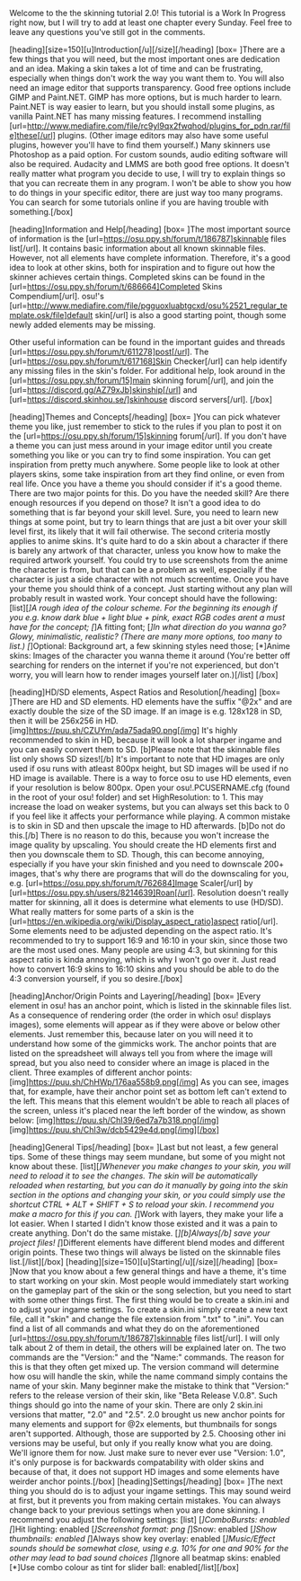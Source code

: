 Welcome to the the skinning tutorial 2.0!
This tutorial is a Work In Progress right now, but I will try to add at least one chapter every Sunday. Feel free to leave any questions you've still got in the comments.

[heading][size=150][u]Introduction[/u][/size][/heading]
[box= ]There are a few things that you will need, but the most important ones are dedication and an idea. Making a skin takes a lot of time and can be frustrating, especially when things don't work the way you want them to.
You will also need an image editor that supports transparency. Good free options include GIMP and Paint.NET. GIMP has more options, but is much harder to learn. Paint.NET is way easier to learn, but you should install some plugins, as vanilla Paint.NET has many missing features. I recommend installing [url=http://www.mediafire.com/file/rc9yl9qx2fwqhod/plugins_for_pdn.rar/file]these[/url] plugins. (Other image editors may also have some useful plugins, however you'll have to find them yourself.)
Many skinners use Photoshop as a paid option. For custom sounds, audio editing software will also be required. Audacity and LMMS are both good free options. It doesn't really matter what program you decide to use, I will try to explain things so that you can recreate them in any program. I won't be able to show you how to do things in your specific editor, there are just way too many programs. You can search for some tutorials online if you are having trouble with something.[/box]

[heading]Information and Help[/heading]
[box= ]The most important source of information is the [url=https://osu.ppy.sh/forum/t/186787]skinnable files list[/url]. It contains basic information about all known skinnable files. However, not all elements have complete information. Therefore, it's a good idea to look at other skins, both for inspiration and to figure out how the skinner achieves certain things. Completed skins can be found in the [url=https://osu.ppy.sh/forum/t/686664]Completed Skins Compendium[/url]. osu!'s [url=http://www.mediafire.com/file/pgguoxluabtgcxd/osu%2521_regular_template.osk/file]default skin[/url] is also a good starting point, though some newly added elements may be missing.

Other useful information can be found in the important guides and threads [url=https://osu.ppy.sh/forum/t/611278]post[/url]. The [url=https://osu.ppy.sh/forum/t/617168]Skin Checker[/url] can help identify any missing files in the skin's folder.
For additional help, look around in the [url=https://osu.ppy.sh/forum/15]main skinning forum[/url], and join the [url=https://discord.gg/AZ79xJb]skinship[/url] and [url=https://discord.skinhou.se/]skinhouse discord servers[/url].
[/box]

[heading]Themes and Concepts[/heading]
[box= ]You can pick whatever theme you like, just remember to stick to the rules if you plan to post it on the [url=https://osu.ppy.sh/forum/15]skinning forum[/url].
If you don't have a theme you can just mess around in your image editor until you create something you like or you can try to find some inspiration. You can get inspiration from pretty much anywhere. Some people like to look at other players skins, some take inspiration from art they find online, or even from real life.
Once you have a theme you should consider if it's a good theme. There are two major points for this. Do you have the needed skill? Are there enough resources if you depend on those? 
It isn't a good idea to do something that is far beyond your skill level. Sure, you need to learn new things at some point, but try to learn things that are just a bit over your skill level first, its likely that it will fail otherwise. The second criteria mostly applies to anime skins. It's quite hard to do a skin about a character if there is barely any artwork of that character, unless you know how to make the required artwork yourself. You could try to use screenshots from the anime the character is from, but that can be a problem as well, especially if the character is just a side character with not much screentime.
Once you have your theme you should think of a concept. Just starting without any plan will probably result in wasted work. Your concept should have the following:
[list][*]A rough idea of the colour scheme. For the beginning its enough if you e.g. know dark blue + light blue + pink, exact RGB codes arent a must have for the concept;
[*]A fitting font;
[*]In what direction do you wanna go? Glowy, minimalistic, realistic? (There are many more options, too many to list.)
[*]Optional: Background art, a few skinning styles need those;
[*]Anime skins: Images of the character you wanna theme it around (You're better off searching for renders on the internet if you're not experienced, but don't worry, you will learn how to render images yourself later on.)[/list]
[/box]

[heading]HD/SD elements, Aspect Ratios and Resolution[/heading]
[box= ]There are HD and SD elements. HD elements have the suffix "@2x" and are exactly double the size of the SD image. If an image is e.g. 128x128 in SD, then it will be 256x256 in HD. 
[img]https://puu.sh/CZUYm/ada75ada90.png[/img]
It's highly recommended to skin in HD, because it will look a lot sharper ingame and you can easily convert them to SD. [b]Please note that the skinnable files list only shows SD sizes![/b] It's important to note that HD images are only used if osu runs with atleast 800px height, but SD images will be used if no HD image is available.
There is a way to force osu to use HD elements, even if your resolution is below 800px. Open your osu!.PCUSERNAME.cfg (found in the root of your osu! folder) and set HighResolution: to 1. This may increase the load on weaker systems, but you can always set this back to 0 if you feel like it affects your performance while playing.
A common mistake is to skin in SD and then upscale the image to HD afterwards. [b]Do not do this.[/b] There is no reason to do this, because you won't increase the image quality by upscaling. You should create the HD elements first and then you downscale them to SD. Though, this can become annoying, especially if you have your skin finished and you need to downscale 200+ images, that's why there are programs that will do the downscaling for you, e.g. [url=https://osu.ppy.sh/forum/t/762684]Image Scaler[/url] by [url=https://osu.ppy.sh/users/8214639]Roan[/url].
Resolution doesn't really matter for skinning, all it does is determine what elements to use (HD/SD). What really matters for some parts of a skin is the [url=https://en.wikipedia.org/wiki/Display_aspect_ratio]aspect ratio[/url]. Some elements need to be adjusted depending on the aspect ratio. It's recommended to try to support 16:9 and 16:10 in your skin, since those two are the most used ones. Many people are using 4:3, but skinning for this aspect ratio is kinda annoying, which is why I won't go over it. Just read how to convert 16:9 skins to 16:10 skins and you should be able to do the 4:3 conversion yourself, if you so desire.[/box]

[heading]Anchor/Origin Points and Layering[/heading]
[box= ]Every element in osu! has an anchor point, which is listed in the skinnable files list. As a consequence of rendering order (the order in which osu! displays images), some elements will appear as if they were above or below other elements. Just remember this, because later on you will need it to understand how some of the gimmicks work. The anchor points that are listed on the spreadsheet will always tell you from where the image will spread, but you also need to consider where an image is placed in the client. Three examples of different anchor points:
[img]https://puu.sh/ChHWp/176aa558b9.png[/img]
As you can see, images that, for example, have their anchor point set as bottom left can't extend to the left. This means that this element wouldn't be able to reach all places of the screen, unless it's placed near the left border of the window, as shown below:
[img]https://puu.sh/ChI39/6ed7a7b318.png[/img]
[img]https://puu.sh/ChI3w/dcb5429e4d.png[/img][/box]

[heading]General Tips[/heading]
[box= ]Last but not least, a few general tips. Some of these things may seem mundane, but some of you might not know about these.
[list][*]Whenever you make changes to your skin, you will need to reload it to see the changes. The skin will be automatically reloaded when restarting, but you can do it manually by going into the skin section in the options and changing your skin, or you could simply use the shortcut CTRL + ALT + SHIFT + S to reload your skin. I recommend you make a macro for this if you can.
[*]Work with layers, they make your life a lot easier. When I started I didn't know those existed and it was a pain to create anything. Don't do the same mistake.
[*][b]Always[/b] save your project files!
[*]Different elements have different blend modes and different origin points. These two things will always be listed on the skinnable files list.[/list][/box]
[heading][size=150][u]Starting[/u][/size][/heading]
[box= ]Now that you know about a few general things and have a theme, it's time to start working on your skin.
Most people would immediately start working on the gameplay part of the skin or the song selection, but you need to start with some other things first. The first thing would be to create a skin.ini and to adjust your ingame settings. To create a skin.ini simply create a new text file, call it "skin" and change the file extension from ".txt" to ".ini". You can find a list of all commands and what they do on the aforementioned  [url=https://osu.ppy.sh/forum/t/186787]skinnable files list[/url]. 
I will only talk about 2 of them in detail, the others will be explained later on. The two commands are the "Version:" and the "Name:" commands. The reason for this is that they often get mixed up. The version command will determine how osu will handle the skin, while the name command simply contains the name of your skin. Many beginner make the mistake to think that "Version:" refers to the release version of their skin, like "Beta Release V.0.8". Such things should go into the name of your skin. There are only 2 skin.ini versions that matter, "2.0" and "2.5".
2.0 brought us new anchor points for many elements and support for @2x elements, but thumbnails for songs aren't supported. Although, those are supported by 2.5. Choosing other ini versions may be useful, but only if you really know what you are doing. We'll ignore them for now. Just make sure to never ever use "Version: 1.0", it's only purpose is for backwards compatability with older skins and because of that, it does not support HD images and some elements have weirder anchor points.[/box]
[heading]Settings[/heading]
[box= ]The next thing you should do is to adjust your ingame settings. This may sound weird at first, but it prevents you from making certain mistakes. You can always change back to your previous settings when you are done skinning. I recommend you adjust the following settings:
[list]
[*]ComboBursts: enabled
[*]Hit lighting: enabled
[*]Screenshot format: png
[*]Snow: enabled
[*]Show thumbnails: enabled
[*]Always show key overlay: enabled
[*]Music/Effect sounds should be somewhat close, using e.g. 10% for one and 90% for the other may lead to bad sound choices
[*]Ignore all beatmap skins: enabled
[*]Use combo colour as tint for slider ball: enabled[/list][/box]